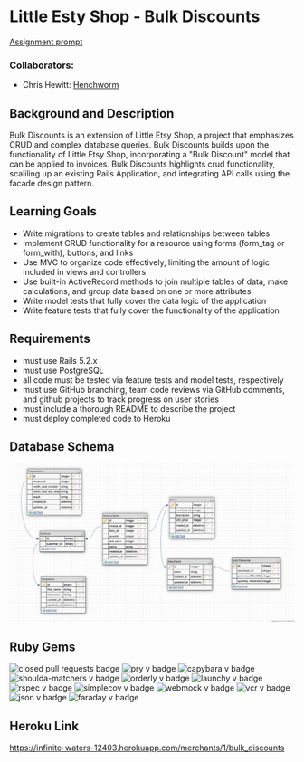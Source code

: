 # Little Esty Shop - Bulk Discounts
[Assignment prompt](https://backend.turing.edu/module2/projects/bulk_discounts)
### Collaborators:
* Chris Hewitt: [Henchworm](https://github.com/Henchworm)


## Background and Description

Bulk Discounts is an extension of Little Etsy Shop, a project that emphasizes CRUD and complex database queries. 
Bulk Discounts builds upon the functionality of Little Etsy Shop, incorporating a "Bulk Discount" model that can be applied to invoices. 
Bulk Discounts highlights crud functionality, scaliling up an existing Rails Application, and integrating API calls using the facade design pattern. 


## Learning Goals
- Write migrations to create tables and relationships between tables
- Implement CRUD functionality for a resource using forms (form_tag or form_with), buttons, and links
- Use MVC to organize code effectively, limiting the amount of logic included in views and controllers
- Use built-in ActiveRecord methods to join multiple tables of data, make calculations, and group data based on one or more attributes
- Write model tests that fully cover the data logic of the application
- Write feature tests that fully cover the functionality of the application

## Requirements
- must use Rails 5.2.x
- must use PostgreSQL
- all code must be tested via feature tests and model tests, respectively
- must use GitHub branching, team code reviews via GitHub comments, and github projects to track progress on user stories
- must include a thorough README to describe the project
- must deploy completed code to Heroku

## Database Schema

![Screenshot](schema.png)

## Ruby Gems

![closed pull requests badge](https://img.shields.io/github/issues-pr-closed/croixk/little-esty-shop?color=blue)
![pry v badge](https://img.shields.io/gem/v/pry?color=blue&label=pry)
![capybara v badge](https://img.shields.io/gem/v/capybara?color=cyan&label=capybara)
![shoulda-matchers v badge](https://img.shields.io/gem/v/shoulda-matchers?label=shoulda-matchers)
![orderly v badge](https://img.shields.io/gem/v/orderly?label=orderly)
![launchy v badge](https://img.shields.io/gem/v/launchy?color=red&label=launchy)
![rspec v badge](https://img.shields.io/gem/v/rspec?color=orange&label=rspec)
![simplecov v badge](https://img.shields.io/gem/v/simplecov?color=green&label=simplecov)
![webmock v badge](https://img.shields.io/badge/webmock-v3.14.0-brightgreen)
![vcr v badge](https://img.shields.io/badge/vcr-v3.3.0-red)
![json v badge](https://img.shields.io/badge/json-v2.6.1-blue)
![faraday v badge](https://img.shields.io/badge/faraday-v2.1.0-yellow)

## Heroku Link 

https://infinite-waters-12403.herokuapp.com/merchants/1/bulk_discounts




